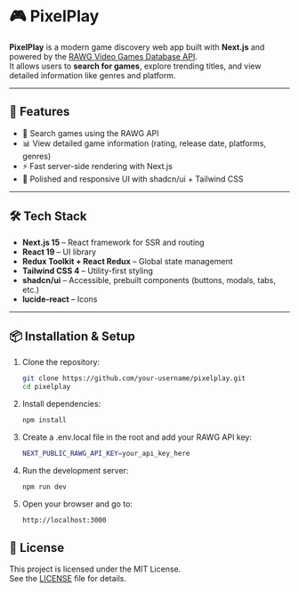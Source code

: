 # 🎮 PixelPlay

**PixelPlay** is a modern game discovery web app built with **Next.js** and powered by the [RAWG Video Games Database API](https://rawg.io/apidocs).  
It allows users to **search for games**, explore trending titles, and view detailed information like genres and platform. 

---

## 🚀 Features
- 🔎 Search games using the RAWG API  
- 📊 View detailed game information (rating, release date, platforms, genres)  
- ⚡ Fast server-side rendering with Next.js  
- 🎨 Polished and responsive UI with shadcn/ui + Tailwind CSS  

---

## 🛠️ Tech Stack
- **Next.js 15** – React framework for SSR and routing  
- **React 19** – UI library  
- **Redux Toolkit + React Redux** – Global state management  
- **Tailwind CSS 4** – Utility-first styling  
- **shadcn/ui** – Accessible, prebuilt components (buttons, modals, tabs, etc.)  
- **lucide-react** – Icons  

---

## 📦 Installation & Setup
1. Clone the repository:
   ```bash
   git clone https://github.com/your-username/pixelplay.git
   cd pixelplay
   ```
2. Install dependencies:
   ```bash
   npm install
   ```
3. Create a .env.local file in the root and add your RAWG API key:
   ```bash
   NEXT_PUBLIC_RAWG_API_KEY=your_api_key_here
   ```
4. Run the development server:
   ```bash
   npm run dev
   ```
5. Open your browser and go to:
   ```bash
   http://localhost:3000
   ```
## 📜 License

This project is licensed under the MIT License.  
See the [LICENSE](./LICENSE) file for details.



